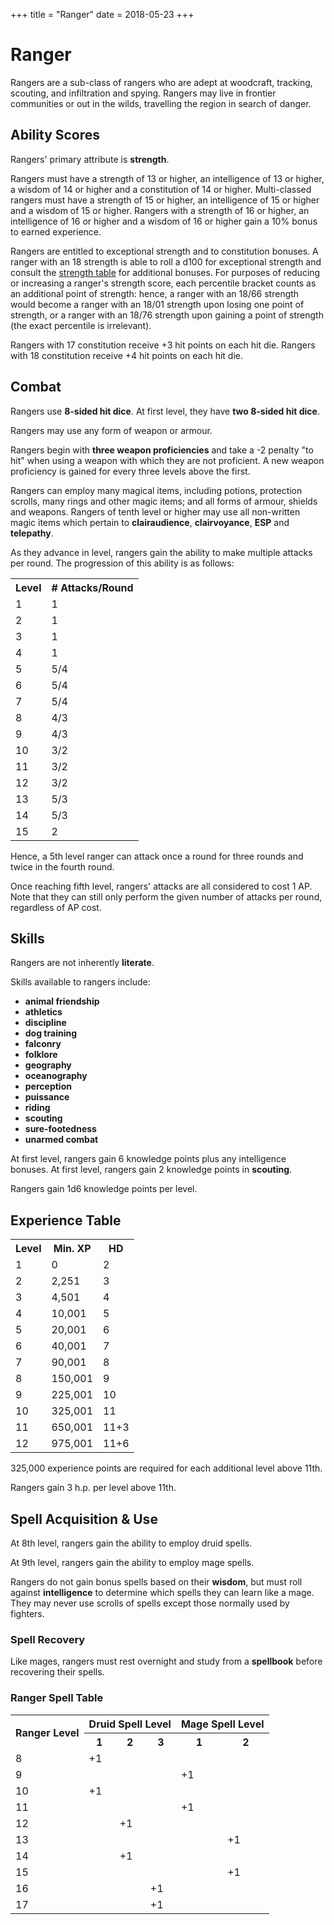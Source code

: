 +++
title = "Ranger"
date = 2018-05-23
+++

# Ranger

Rangers are a sub-class of rangers who are adept at woodcraft, tracking, scouting, and infiltration and spying.
Rangers may live in frontier communities or out in the wilds, travelling the region in search of danger.

## Ability Scores

Rangers' primary attribute is **strength**.

Rangers must have a strength of 13 or higher, an intelligence of 13 or higher, a wisdom of 14 or higher and a constitution of 14 or higher.
Multi-classed rangers must have a strength of 15 or higher, an intelligence of 15 or higher and a wisdom of 15 or higher.
Rangers with a strength of 16 or higher, an intelligence of 16 or higher and a wisdom of 16 or higher gain a 10% bonus to earned experience.

Rangers are entitled to exceptional strength and to constitution bonuses.
A ranger with an 18 strength is able to roll a d100 for exceptional strength and consult the [strength table](./wiki/characters/ability-scores.md#strength-table-ii-ability-adjustments) for additional bonuses.
For purposes of reducing or increasing a ranger's strength score, each percentile bracket counts as an additional point of strength: hence, a ranger with an 18/66 strength would become a ranger with an 18/01 strength upon losing one point of strength, or a ranger with an 18/76 strength upon gaining a point of strength (the exact percentile is irrelevant).

Rangers with 17 constitution receive +3 hit points on each hit die.
Rangers with 18 constitution receive +4 hit points on each hit die.

## Combat

Rangers use **8-sided hit dice**.
At first level, they have **two 8-sided hit dice**.

Rangers may use any form of weapon or armour.

Rangers begin with **three weapon proficiencies** and take a -2 penalty "to hit" when using a weapon with which they are not proficient.
A new weapon proficiency is gained for every three levels above the first.

Rangers can employ many magical items, including potions, protection scrolls, many rings and other magic items; and all forms of armour, shields and weapons.
Rangers of tenth level or higher may use all non-written magic items which pertain to **clairaudience**, **clairvoyance**, **ESP** and **telepathy**.

As they advance in level, rangers gain the ability to make multiple attacks per round.
The progression of this ability is as follows:

<table>
<tr><th>Level</th> <th># Attacks/Round</th></tr>
<tr><td>1</td><td>1</td></tr>
<tr><td>2</td><td>1</td></tr>
<tr><td>3</td><td>1</td></tr>
<tr><td>4</td><td>1</td></tr>
<tr><td>5</td><td>5/4</td></tr>
<tr><td>6</td><td>5/4</td></tr>
<tr><td>7</td><td>5/4</td></tr>
<tr><td>8</td><td>4/3</td></tr>
<tr><td>9</td><td>4/3</td></tr>
<tr><td>10</td><td>3/2</td></tr>
<tr><td>11</td><td>3/2</td></tr>
<tr><td>12</td><td>3/2</td></tr>
<tr><td>13</td><td>5/3</td></tr>
<tr><td>14</td><td>5/3</td></tr>
<tr><td>15</td><td>2</td></tr>
</table>

Hence, a 5th level ranger can attack once a round for three rounds and twice in the fourth round.

Once reaching fifth level, rangers' attacks are all considered to cost 1 AP.
Note that they can still only perform the given number of attacks per round, regardless of AP cost.

## Skills

Rangers are not inherently **literate**.

Skills available to rangers include:
* **animal friendship**
* **athletics**
* **discipline**
* **dog training**
* **falconry**
* **folklore**
* **geography**
* **oceanography**
* **perception**
* **puissance**
* **riding**
* **scouting**
* **sure-footedness**
* **unarmed combat**

At first level, rangers gain 6 knowledge points plus any intelligence bonuses.
At first level, rangers gain 2 knowledge points in **scouting**.

Rangers gain 1d6 knowledge points per level.

## Experience Table

<table>
<tr><th>Level</th><th>Min. XP</th><th>HD</th></tr>
<tr><td>1</td><td>0</td><td>2</td></tr>
<tr><td>2</td><td>2,251</td><td>3</td></tr>
<tr><td>3</td><td>4,501</td><td>4</td></tr>
<tr><td>4</td><td>10,001</td><td>5</td></tr>
<tr><td>5</td><td>20,001</td><td>6</td></tr>
<tr><td>6</td><td>40,001</td><td>7</td></tr>
<tr><td>7</td><td>90,001</td><td>8</td></tr>
<tr><td>8</td><td>150,001</td><td>9</td></tr>
<tr><td>9</td><td>225,001</td><td>10</td></tr>
<tr><td>10</td><td>325,001</td><td>11</td></tr>
<tr><td>11</td><td>650,001</td><td>11+3</td></tr>
<tr><td>12</td><td>975,001</td><td>11+6</td></tr>
</table>

325,000 experience points are required for each additional level above 11th.

Rangers gain 3 h.p. per level above 11th.

## Spell Acquisition & Use

At 8th level, rangers gain the ability to employ druid spells.

At 9th level, rangers gain the ability to employ mage spells.

Rangers do not gain bonus spells based on their **wisdom**, but must roll against **intelligence** to determine which spells they can learn like a mage.
They may never use scrolls of spells except those normally used by fighters.

### Spell Recovery

Like mages, rangers must rest overnight and study from a **spellbook** before recovering their spells.

### Ranger Spell Table

<table>
<tr><th rowspan="2">Ranger Level</th> <th colspan="3">Druid Spell Level</th> <th colspan="2">Mage Spell Level</th></tr>
<tr><th>1</th> <th>2</th> <th>3</th> <th>1</th> <th>2</th></tr>
<tr><td>8</td> <td>+1</td> <td></td> <td></td> <td></td> <td></td></tr>
<tr><td>9</td> <td></td> <td></td> <td></td> <td>+1</td> <td></td></tr>
<tr><td>10</td> <td>+1</td> <td></td> <td></td> <td></td> <td></td></tr>
<tr><td>11</td> <td></td> <td></td> <td></td> <td>+1</td> <td></td></tr>
<tr><td>12</td> <td></td> <td>+1</td> <td></td> <td></td> <td></td></tr>
<tr><td>13</td> <td></td> <td></td> <td></td> <td></td> <td>+1</td></tr>
<tr><td>14</td> <td></td> <td>+1</td> <td></td> <td></td> <td></td></tr>
<tr><td>15</td> <td></td> <td></td> <td></td> <td></td> <td>+1</td></tr>
<tr><td>16</td> <td></td> <td></td> <td>+1</td> <td></td> <td></td></tr>
<tr><td>17</td> <td></td> <td></td> <td>+1</td> <td></td> <td></td></tr>
</table>
